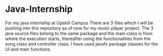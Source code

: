 # Java-Internship
For my java internship at Upskill Campus
There are 3 files which I will be pushing into this repository as of now for my music player project. The 3 java source files belong to the same package and the main class is from where the execution starts, thereafter using the functionalities from the song class and controller class. I have used javafx package classes for the UI and main functions.
